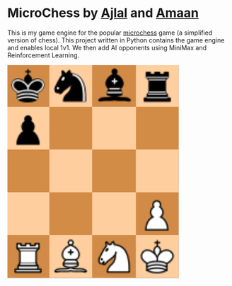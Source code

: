 # MicroChess by [Ajlal](https://github.com/AJP-432) and [Amaan](https://github.com/Amaan-N-K)

This is my game engine for the popular [microchess](https://en.wikipedia.org/wiki/Minichess) game (a simplified version of chess). This project written in Python contains the game engine and enables local 1v1. We then add AI opponents using MiniMax and Reinforcement Learning.

![MicroChess Board](./images/microchess-representation.png)
